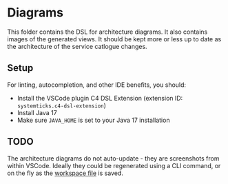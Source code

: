 # Diagrams

This folder contains the DSL for architecture diagrams. It also contains images of the generated views. It should be kept more or less up to date as the architecture of the service catlogue changes.

## Setup

For linting, autocompletion, and other IDE benefits, you should:

- Install the VSCode plugin C4 DSL Extension (extension ID: `systemticks.c4-dsl-extension`)
- Install Java 17
- Make sure `JAVA_HOME` is set to your Java 17 installation

## TODO

The architecture diagrams do not auto-update - they are screenshots from within VSCode. Ideally they could be regenerated using a CLI command, or on the fly as the [workspace file](./workspace.dsl) is saved.
